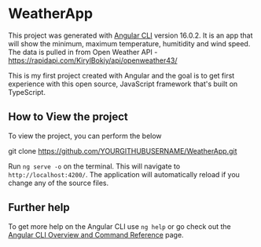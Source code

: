 # WeatherApp

This project was generated with [Angular CLI](https://github.com/angular/angular-cli) version 16.0.2. It is an app that will show the minimum, maximum temperature, humitidity and wind speed. The data is pulled in from Open Weather API - https://rapidapi.com/KirylBokiy/api/openweather43/

This is my first project created with Angular and the goal is to get first experience with this open source, JavaScript framework that's built on TypeScript.

## How to View the project

To view the project, you can perform the below

git clone https://github.com/YOURGITHUBUSERNAME/WeatherApp.git

 Run `ng serve -o` on the terminal. This will navigate to `http://localhost:4200/`. The application will automatically reload if you change any of the source files.


## Further help

To get more help on the Angular CLI use `ng help` or go check out the [Angular CLI Overview and Command Reference](https://angular.io/cli) page.
